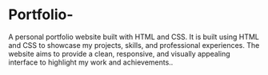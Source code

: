 # Portfolio-
A personal portfolio website built with HTML and CSS. It is built using HTML and CSS to showcase my projects, skills, and professional experiences. The website aims to provide a clean, responsive, and visually appealing interface to highlight my work and achievements..
